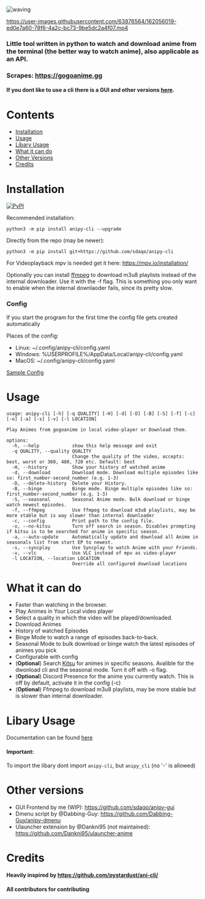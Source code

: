 


![waving](https://capsule-render.vercel.app/api?type=waving&height=200&text=sdaqo/anipy-cli&fontAlign=60&fontAlignY=40&color=021224&fontColor=b0b8b2&animation=fadeIn)


https://user-images.githubusercontent.com/63876564/162056019-ed0e7a60-78f6-4a2c-bc73-9be5dc2a4f07.mp4




### Little tool written in python to watch and download anime from the terminal (the better way to watch anime), also applicable as an API.
### Scrapes: https://gogoanime.gg
#### If you dont like to use a cli there is a GUI and other versions [here](#other-versions).

# Contents

- [Installation](#Installation)
- [Usage](#Usage)
- [Libary Usage](#libary-usage)
- [What it can do](#what-it-can-do)
- [Other Versions](#other-versions)
- [Credits](#Credits)



# Installation

<a href="https://pypi.org/project/anipy-cli/">![PyPI](https://img.shields.io/pypi/v/anipy-cli?style=for-the-badge)</a>

Recommended installation:

`python3 -m pip install anipy-cli --upgrade`

Directly from the repo (may be newer):

`python3 -m pip install git+https://github.com/sdaqo/anipy-cli`

For Videoplayback mpv is needed get it here: https://mpv.io/installation/

Optionally you can install [ffmpeg](https://ffmpeg.org/download.html) to download m3u8 playlists instead of the internal downloader. Use it with the -f flag. This is something you only want to enable when the internal downlaoder fails, since its pretty slow.

### Config

If you start the program for the first time the config file gets created automatically
 
Places of the config:
- Linux: ~/.config/anipy-cli/config.yaml
- Windows: %USERPROFILE%/AppData/Local/anipy-cli/config.yaml
- MacOS: ~/.config/anipy-cli/config.yaml

[Sample Config](https://github.com/sdaqo/anipy-cli/blob/master/docs/sample_config.yaml)

# Usage  
```
usage: anipy-cli [-h] [-q QUALITY] [-H] [-d] [-D] [-B] [-S] [-f] [-c] [-o] [-a] [-s] [-v] [-l LOCATION]

Play Animes from gogoanime in local video-player or Download them.

options:
  -h, --help            show this help message and exit
  -q QUALITY, --quality QUALITY
                        Change the quality of the video, accepts: best, worst or 360, 480, 720 etc. Default: best
  -H, --history         Show your history of watched anime
  -d, --download        Download mode. Download multiple episodes like so: first_number-second_number (e.g. 1-3)
  -D, --delete-history  Delete your History.
  -B, --binge           Binge mode. Binge multiple episodes like so: first_number-second_number (e.g. 1-3)
  -S, --seasonal        Seasonal Anime mode. Bulk download or binge watch newest episodes.
  -f, --ffmpeg          Use ffmpeg to download m3u8 playlists, may be more stable but is way slower than internal downloader
  -c, --config          Print path to the config file.
  -o, --no-kitsu        Turn off search in season. Disables prompting if kitsu is to be searched for anime in specific season.
  -a, --auto-update     Automatically update and download all Anime in seasonals list from start EP to newest.
  -s, --syncplay        Use Syncplay to watch Anime with your Friends.
  -v, --vlc             Use VLC instead of mpv as video-player
  -l LOCATION, --location LOCATION
                        Override all configured download locations
```
# What it can do

- Faster than watching in the browser.
- Play Animes in Your Local video player
- Select a quality in which the video will be played/downloaded.
- Download Animes  
- History of watched Episodes
- Binge Mode to watch a range of episodes back-to-back.
- Seasonal Mode to bulk download or binge watch the latest episodes of animes you pick
- Configurable with config
- (**Optional**) Search [Kitsu](https://www.kitsu.io/) for animes in specific seasons. Avalible for the dwonload cli and the seasonal mode. Turn it off with -o flag.
- (**Optional**) Discord Presence for the anime you currently watch. This is off by default, activate it in the config (-c)
- (**Optional**) Ffmpeg to download m3u8 playlists, may be more stable but is slower than internal downloader.


# Libary Usage

Documentation can be found [here](https://github.com/sdaqo/anipy-cli/blob/master/docs/anipycli_as_lib.py)

#### Important:
To import the libary dont import `anipy-cli`, but `anipy_cli` (no '-' is allowed)

# Other versions
- GUI Frontend by me (WIP): https://github.com/sdaqo/anipy-gui
- Dmenu script by @Dabbing-Guy: https://github.com/Dabbing-Guy/anipy-dmenu 
- Ulauncher extension by @Dankni95 (not maintained): 
https://github.com/Dankni95/ulauncher-anime 


# Credits
#### Heavily inspired by https://github.com/pystardust/ani-cli/
#### All contributors for contributing
